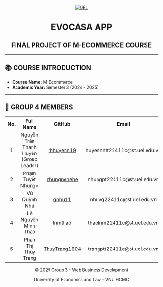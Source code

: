 <p align="center">
  <a href="https://www.uel.edu.vn/" title="University of Economics and Law - VNU HCMC">
    <img src="https://i.imgur.com/jTdznYS.jpeg" alt="UEL">
  </a>
</p>
<div align="center">

#  EVOCASA APP

## FINAL PROJECT OF M-ECOMMERCE COURSE


</div>

---

## 📚 COURSE INTRODUCTION

- **Course Name:** M-Ecommerce
- **Academic Year:** Semester 3 (2024 - 2025)

---

## 👥 GROUP 4 MEMBERS

<table>
  <tr>
    <th align="center">No.</th>
    <th align="center">Full Name</th>
    <th align="center">GitHub</th>
    <th align="center">Email</th>
  </tr>
  <tr>
    <td align="center">1</td>
    <td align="center">Nguyễn Trần Thanh Huyền<br/<i>(Group Leader)</i></td>
    <td align="center"><a href="https://github.com/thhuyenn19">thhuyenn19</a></td>
    <td align="center">huyennntt22411c@st.uel.edu.vn</td>
  </tr>
  <tr>
    <td align="center">2</td>
    <td align="center">Phạm Tuyết Nhung></td>
    <td align="center"><a href="https://github.com/nhungnehehe">nhungnehehe</a></td>
    <td align="center">nhungpt22411c@st.uel.edu.vn</td>
  </tr>
  
  <tr>
    <td align="center">3</td>
    <td align="center">Vũ Quỳnh Như</td>
    <td align="center"><a href="https://github.com/qnhu11">qnhu11</a></td>
    <td align="center">nhuvq22411c@st.uel.edu.vn</td>
  </tr>
  <tr>
    <td align="center">4</td>
    <td align="center">Lê Nguyễn Minh Thảo</td>
    <td align="center"><a href="https://github.com/lnmthao">lnmthao</a></td>
    <td align="center">thaolnm22411c@st.uel.edu.vn</td>
  </tr>
  <tr>
    <td align="center">5</td>
    <td align="center">Phan Thị Thùy Trang</td>
    <td align="center"><a href="https://github.com/ThuyTrang1604">ThuyTrang1604</a></td>
    <td align="center">trangptt22411c@st.uel.edu.vn</td>
  </tr>
</table>


<div align="center">
  <p>© 2025 Group 3 - Web Business Development</p>
  <p>University of Economics and Law - VNU HCMC</p>
</div>
